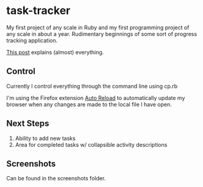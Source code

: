 task-tracker
============

My first project of any scale in Ruby and my first programming project of any scale in about a year. Rudimentary beginnings of some sort of progress tracking application. 

[This post][1] explains (almost) everything.


Control
-------

Currently I control everything through the command line using cp.rb

I'm using the Firefox extension [Auto Reload][2] to automatically update my browser when any changes are made to the local file I have open. 

Next Steps
----------

1. Ability to add new tasks
2. Area for completed tasks w/ collapsible activity descriptions


Screenshots
-----------

Can be found in the screenshots folder. 


[1]: http://www.circleround.net/tldr/front/2013/05/20/my-first-ruby-project.html
[2]: https://addons.mozilla.org/en-US/firefox/addon/auto-reload/

